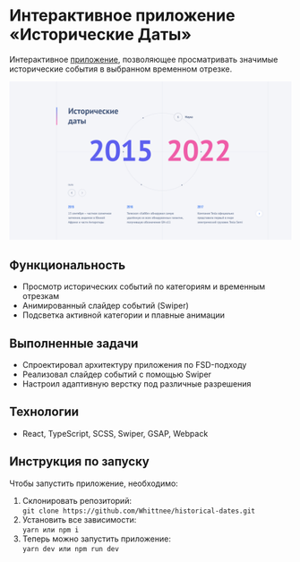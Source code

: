 # Интерактивное приложение «Исторические Даты»

Интерактивное [приложение](https://whittnee.github.io/historical-dates/), позволяющее просматривать значимые исторические события в выбранном временном отрезке.

![alt text](/public/README.jpg)

## Функциональность 

- Просмотр исторических событий по категориям и временным отрезкам
- Анимированный слайдер событий (Swiper)
- Подсветка активной категории и плавные анимации

## Выполненные задачи

- Спроектировал архитектуру приложения по FSD-подходу
- Реализовал слайдер событий с помощью Swiper
- Настроил адаптивную верстку под различные разрешения

## Технологии 

- React, TypeScript, SCSS, Swiper, GSAP, Webpack

## Инструкция по запуску

Чтобы запустить приложение, необходимо:
1. Склонировать репозиторий:  
```git clone https://github.com/Whittnee/historical-dates.git```
2. Установить все зависимости:  
```yarn или npm i```
3. Теперь можно запустить приложение:  
```yarn dev или npm run dev```